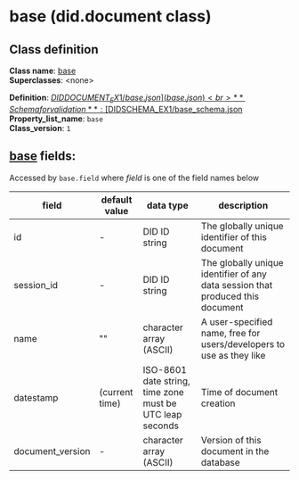# base (did.document class)

## Class definition

**Class name**: [base](base.md)<br>
**Superclasses**: \<none\>

**Definition**: [$DIDDOCUMENT_EX1/base.json](base.json)<br>
**Schema for validation**: [$DIDSCHEMA_EX1/base_schema.json](base_schema.json)<br>
**Property_list_name**: `base`<br>
**Class_version**: `1`<br>

## [base](base.md) fields:

Accessed by `base.field` where *field* is one of the field names below

| field | default value | data type | description
| -- | -- | -- | --| 
|id| - | DID ID string | The globally unique identifier of this document
|session_id| - | DID ID string | The globally unique identifier of any data session that produced this document
|name| "" | character array (ASCII) | A user-specified name, free for users/developers to use as they like
|datestamp| (current time) | ISO-8601 date string, time zone must be UTC leap seconds | Time of document creation
| document_version | - | character array (ASCII) | Version of this document in the database


